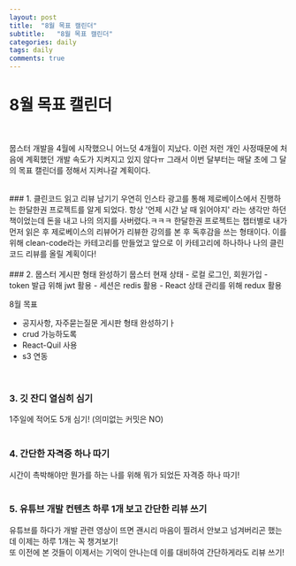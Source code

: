```yaml
---
layout: post
title:  "8월 목표 캘린더"
subtitle:   "8월 목표 캘린더"
categories: daily
tags: daily
comments: true
---
```

# 8월 목표 캘린더
<br>

뭅스터 개발을 4월에 시작했으니 어느덧 4개월이 지났다.
이런 저런 개인 사정때문에 처음에 계획했던 개발 속도가 지켜지고 있지 않다ㅠ
그래서 이번 달부터는 매달 초에 그 달의 목표 캘린더를 정해서 지켜나갈 계획이다.

<br>
### 1. 클린코드 읽고 리뷰 남기기
우연히 인스타 광고를 통해 제로베이스에서 진행하는 한달한권 프로젝트를 알게 되었다.
항상 '언제 시간 날 때 읽어야지' 라는 생각만 하던 책이었는데 돈을 내고 나의 의지를 사버렸다.ㅋㅋㅋ
한달한권 프로젝트는 챕터별로 내가 먼저 읽은 후 제로베이스의 리뷰어가 리뷰한 강의를 본 후 독후감을 쓰는 형태이다.
이를 위해 clean-code라는 카테고리를 만들었고 앞으로 이 카테고리에 하나하나 나의 클린코드 리뷰를 올릴 계획이다!
<br>
<br>
### 2. 뭅스터 게시판 형태 완성하기
뭅스터 현재 상태
- 로컬 로그인, 회원가입
- token 발급 위해 jwt 활용
- 세션은 redis 활용
- React 상태 관리를 위해 redux 활용
<br>

8월 목표
- 공지사항, 자주묻는질문 게시판 형태 완성하기ㅏ
- crud 가능하도록
- React-Quil 사용
- s3 연동

<br>

### 3. 깃 잔디 열심히 심기
1주일에 적어도 5개 심기! (의미없는 커밋은 NO)
<br>
<br>

### 4. 간단한 자격증 하나 따기
시간이 촉박해야만 뭔가를 하는 나를 위해 뭐가 되었든 자격증 하나 따기!
<br>
<br>

### 5. 유튜브 개발 컨텐츠 하루 1개 보고 간단한 리뷰 쓰기
유튜브를 하다가 개발 관련 영상이 뜨면 괜시리 마음이 찔려서 안보고
넘겨버리곤 했는데 이제는 하루 1개는 꼭 챙겨보기!
<br>
또 이전에 본 것들이 이제서는 기억이 안나는데 이를 대비하여 간단하게라도 리뷰 쓰기!
